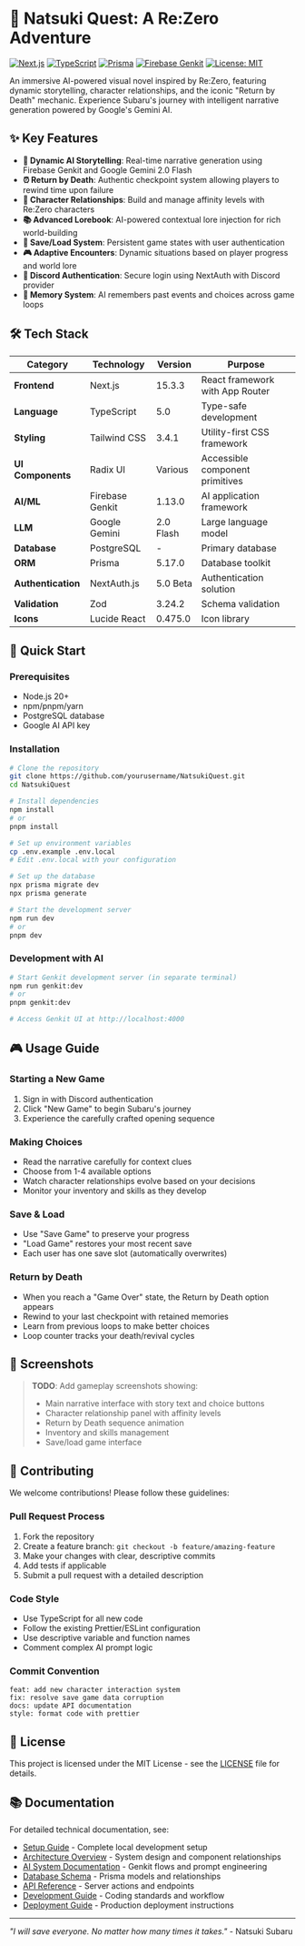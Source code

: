 # 🌟 Natsuki Quest: A Re:Zero Adventure

[![Next.js](https://img.shields.io/badge/Next.js-15.3.3-black.svg)](https://nextjs.org/)
[![TypeScript](https://img.shields.io/badge/TypeScript-5.0-blue.svg)](https://www.typescriptlang.org/)
[![Prisma](https://img.shields.io/badge/Prisma-5.17.0-2D3748.svg)](https://www.prisma.io/)
[![Firebase Genkit](https://img.shields.io/badge/Firebase%20Genkit-1.13.0-FFA611.svg)](https://firebase.google.com/products/genkit)
[![License: MIT](https://img.shields.io/badge/License-MIT-yellow.svg)](https://opensource.org/licenses/MIT)

An immersive AI-powered visual novel inspired by Re:Zero, featuring dynamic storytelling, character relationships, and the iconic "Return by Death" mechanic. Experience Subaru's journey with intelligent narrative generation powered by Google's Gemini AI.

## ✨ Key Features

- **🤖 Dynamic AI Storytelling**: Real-time narrative generation using Firebase Genkit and Google Gemini 2.0 Flash
- **⏰ Return by Death**: Authentic checkpoint system allowing players to rewind time upon failure
- **👥 Character Relationships**: Build and manage affinity levels with Re:Zero characters
- **📚 Advanced Lorebook**: AI-powered contextual lore injection for rich world-building
- **💾 Save/Load System**: Persistent game states with user authentication
- **🎮 Adaptive Encounters**: Dynamic situations based on player progress and world lore
- **🔐 Discord Authentication**: Secure login using NextAuth with Discord provider
- **📖 Memory System**: AI remembers past events and choices across game loops

## 🛠️ Tech Stack

| Category | Technology | Version | Purpose |
|----------|------------|---------|---------|
| **Frontend** | Next.js | 15.3.3 | React framework with App Router |
| **Language** | TypeScript | 5.0 | Type-safe development |
| **Styling** | Tailwind CSS | 3.4.1 | Utility-first CSS framework |
| **UI Components** | Radix UI | Various | Accessible component primitives |
| **AI/ML** | Firebase Genkit | 1.13.0 | AI application framework |
| **LLM** | Google Gemini | 2.0 Flash | Large language model |
| **Database** | PostgreSQL | - | Primary database |
| **ORM** | Prisma | 5.17.0 | Database toolkit |
| **Authentication** | NextAuth.js | 5.0 Beta | Authentication solution |
| **Validation** | Zod | 3.24.2 | Schema validation |
| **Icons** | Lucide React | 0.475.0 | Icon library |

## 🚀 Quick Start

### Prerequisites
- Node.js 20+ 
- npm/pnpm/yarn
- PostgreSQL database
- Google AI API key

### Installation

```bash
# Clone the repository
git clone https://github.com/yourusername/NatsukiQuest.git
cd NatsukiQuest

# Install dependencies
npm install
# or
pnpm install

# Set up environment variables
cp .env.example .env.local
# Edit .env.local with your configuration

# Set up the database
npx prisma migrate dev
npx prisma generate

# Start the development server
npm run dev
# or
pnpm dev
```

### Development with AI

```bash
# Start Genkit development server (in separate terminal)
npm run genkit:dev
# or
pnpm genkit:dev

# Access Genkit UI at http://localhost:4000
```

## 🎮 Usage Guide

### Starting a New Game
1. Sign in with Discord authentication
2. Click "New Game" to begin Subaru's journey
3. Experience the carefully crafted opening sequence

### Making Choices
- Read the narrative carefully for context clues
- Choose from 1-4 available options
- Watch character relationships evolve based on your decisions
- Monitor your inventory and skills as they develop

### Save & Load
- Use "Save Game" to preserve your progress
- "Load Game" restores your most recent save
- Each user has one save slot (automatically overwrites)

### Return by Death
- When you reach a "Game Over" state, the Return by Death option appears
- Rewind to your last checkpoint with retained memories
- Learn from previous loops to make better choices
- Loop counter tracks your death/revival cycles

## 📸 Screenshots

> **TODO**: Add gameplay screenshots showing:
> - Main narrative interface with story text and choice buttons
> - Character relationship panel with affinity levels
> - Return by Death sequence animation
> - Inventory and skills management
> - Save/load game interface

## 🤝 Contributing

We welcome contributions! Please follow these guidelines:

### Pull Request Process
1. Fork the repository
2. Create a feature branch: `git checkout -b feature/amazing-feature`
3. Make your changes with clear, descriptive commits
4. Add tests if applicable
5. Submit a pull request with a detailed description

### Code Style
- Use TypeScript for all new code
- Follow the existing Prettier/ESLint configuration
- Use descriptive variable and function names
- Comment complex AI prompt logic

### Commit Convention
```
feat: add new character interaction system
fix: resolve save game data corruption
docs: update API documentation
style: format code with prettier
```

## 📄 License

This project is licensed under the MIT License - see the [LICENSE](LICENSE) file for details.

## 📚 Documentation

For detailed technical documentation, see:

- [Setup Guide](docs/setup.md) - Complete local development setup
- [Architecture Overview](docs/architecture.md) - System design and component relationships  
- [AI System Documentation](docs/ai-system.md) - Genkit flows and prompt engineering
- [Database Schema](docs/database.md) - Prisma models and relationships
- [API Reference](docs/api.md) - Server actions and endpoints
- [Development Guide](docs/development.md) - Coding standards and workflow
- [Deployment Guide](docs/deployment.md) - Production deployment instructions

---

*"I will save everyone. No matter how many times it takes."* - Natsuki Subaru

